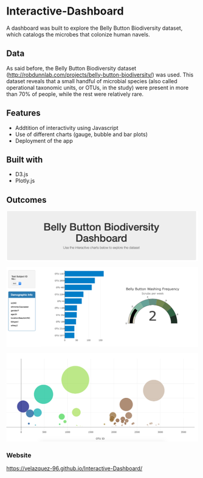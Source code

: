 # Interactive-Dashboard

A dashboard was built to explore the Belly Button Biodiversity dataset, which catalogs the microbes that colonize human navels. 

## Data

As said before, the Belly Button Biodiversity dataset (http://robdunnlab.com/projects/belly-button-biodiversity/) was used. This dataset reveals that a small handful of microbial species (also called operational taxonomic units, or OTUs, in the study) were present in more than 70% of people, while the rest were relatively rare.

## Features

* Addtition of interactivity using Javascript 
* Use of different charts (gauge, bubble and bar plots)
* Deployment of the app

## Built with 

* D3.js
* Plotly.js

## Outcomes

![Image1.png](Images/Image1.png)

![Image2.png](Images/Image2.png)

![Image3.png](Images/Image3.png)


### Website
https://velazquez-96.github.io/Interactive-Dashboard/
